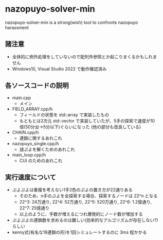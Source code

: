 # nazopuyo-solver-min
nazopuyo-solver-min is a strong(wish) tool to confronts nazopuyo harassment

## 諸注意
- 全体的に例外処理をしていないので配列外参照とか起こりまくるかもしれません
- Windows10, Visual Studio 2022 で動作確認済み

## 各ソースコードの説明
- main.cpp
  - メイン
- FIELD_ARRAY.cpp/h
  - フィールドの状態を std::array で実装したもの
  - もともとは2次元 std::vector で実装していたが、5手の探索で速度が10倍(50分台→5分以下)ぐらいになった (他の部分も改良している)
- CHAIN.cpp/h
  - 連鎖に関するあれこれ
- nazopuyo_single.cpp/h
  - 謎ぷよを解くためのあれこれ
- main_loop.cpp/h
  - CUI のためのあれこれ

## 実行速度について
- ぷよぷよは重複を考えない1手2色のぷよの置き方が22通りある
  - そのため、n手のぷよを全探索する場合、探索するノードは 22^n となる
  - 22^3: 24万通り, 22^4: 52万通り, 22^5: 520万通り, 22^6: 1.2億通り, 22^7: 25億通り
  - 以上のように、手数が増えるにつれ爆発的にノード数が増加する
- ぷよぷよの連鎖数を求めるのは難しい(効率的なアルゴリズムが存在しない?)らしい
- kenny式(有名な19連鎖の形)を1回シミュレートするのに 3ms 程かかる
